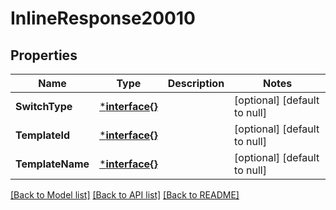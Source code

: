 # InlineResponse20010

## Properties
Name | Type | Description | Notes
------------ | ------------- | ------------- | -------------
**SwitchType** | [***interface{}**](interface{}.md) |  | [optional] [default to null]
**TemplateId** | [***interface{}**](interface{}.md) |  | [optional] [default to null]
**TemplateName** | [***interface{}**](interface{}.md) |  | [optional] [default to null]

[[Back to Model list]](../README.md#documentation-for-models) [[Back to API list]](../README.md#documentation-for-api-endpoints) [[Back to README]](../README.md)


